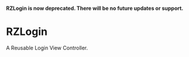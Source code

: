 #### RZLogin is now deprecated. There will be no future updates or support.

RZLogin
=======

A Reusable Login View Controller.

